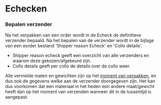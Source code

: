 # Echecken

### Bepalen verzender

Na het verpakken van een order wordt in de Echeck de definitieve verzender bepaald. Na het bepalen van de verzender wordt in de bijlage van een eorder bestand 'Shipper reason Echeck' en 'Collo <x> details'.

- Shipper reason echeck geeft een overzicht van alle verzenders en waarom deze gekozen/afgekeurd zijn.
- Collo <x> details geeft per collo de details over de collo weer.

Alle vermelde maten en gewichten zijn op het <u>moment van verpakken</u>, en dus ook de gegevens welke aan de verzender doorgegeven zijn. Het kan dus voorkomen dat een materiaal in het heden een andere maat/gewicht heeft dan op het moment van verzenden wanneer dit in de tussentijd is aangepast.
